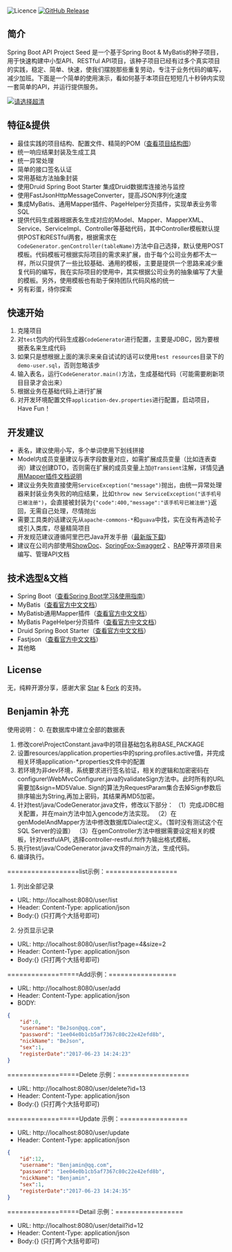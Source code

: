 ![Licence](https://img.shields.io/badge/licence-none-green.svg)
[![GitHub Release](https://img.shields.io/github/release/lihengming/spring-boot-api-project-seed.svg)](https://github.com/lihengming/spring-boot-api-project-seed/releases)
## 简介
Spring Boot API Project Seed 是一个基于Spring Boot & MyBatis的种子项目，用于快速构建中小型API、RESTful API项目，该种子项目已经有过多个真实项目的实践，稳定、简单、快速，使我们摆脱那些重复劳动，专注于业务代码的编写，减少加班。下面是一个简单的使用演示，看如何基于本项目在短短几十秒钟内实现一套简单的API，并运行提供服务。

[![请选择超清](https://raw.githubusercontent.com/lihengming/java-codes/master/shared-resources/github-images/project-example-youku.png)](http://v.youku.com/v_show/id_XMjg1NjYwNDgxNg==.html?spm=a2h3j.8428770.3416059.1)
## 特征&提供
- 最佳实践的项目结构、配置文件、精简的POM（[查看项目结构图](https://github.com/lihengming/java-codes/blob/master/shared-resources/github-images/project-struct.png)）
- 统一响应结果封装及生成工具
- 统一异常处理
- 简单的接口签名认证
- 常用基础方法抽象封装
- 使用Druid Spring Boot Starter 集成Druid数据库连接池与监控
- 使用FastJsonHttpMessageConverter，提高JSON序列化速度
- 集成MyBatis、通用Mapper插件、PageHelper分页插件，实现单表业务零SQL
- 提供代码生成器根据表名生成对应的Model、Mapper、MapperXML、Service、ServiceImpl、Controller等基础代码，其中Controller模板默认提供POST和RESTful两套，根据需求在```CodeGenerator.genController(tableName)```方法中自己选择，默认使用POST模板。代码模板可根据实际项目的需求来扩展，由于每个公司业务都不太一样，所以只提供了一些比较基础、通用的模板，主要是提供一个思路来减少重复代码的编写，我在实际项目的使用中，其实根据公司业务的抽象编写了大量的模板。另外，使用模板也有助于保持团队代码风格的统一
- 另有彩蛋，待你探索
 
## 快速开始
1. 克隆项目
2. 对```test```包内的代码生成器```CodeGenerator```进行配置，主要是JDBC，因为要根据表名来生成代码
3. 如果只是想根据上面的演示来亲自试试的话可以使用```test resources```目录下的```demo-user.sql```，否则忽略该步
3. 输入表名，运行```CodeGenerator.main()```方法，生成基础代码（可能需要刷新项目目录才会出来）
4. 根据业务在基础代码上进行扩展
5. 对开发环境配置文件```application-dev.properties```进行配置，启动项目，Have Fun！
 
## 开发建议
- 表名，建议使用小写，多个单词使用下划线拼接
- Model内成员变量建议与表字段数量对应，如需扩展成员变量（比如连表查询）建议创建DTO，否则需在扩展的成员变量上加```@Transient```注解，详情见[通用Mapper插件文档说明](https://mapperhelper.github.io/docs/2.use/)
- 建议业务失败直接使用```ServiceException("message")```抛出，由统一异常处理器来封装业务失败的响应结果，比如```throw new ServiceException("该手机号已被注册")```，会直接被封装为```{"code":400,"message":"该手机号已被注册"}```返回，无需自己处理，尽情抛出
- 需要工具类的话建议先从```apache-commons-*```和```guava```中找，实在没有再造轮子或引入类库，尽量精简项目
- 开发规范建议遵循阿里巴巴Java开发手册（[最新版下载](https://github.com/lihengming/java-codes/blob/master/shared-resources/%E9%98%BF%E9%87%8C%E5%B7%B4%E5%B7%B4Java%E5%BC%80%E5%8F%91%E6%89%8B%E5%86%8CV1.2.0.pdf))
- 建议在公司内部使用[ShowDoc](https://github.com/star7th/showdoc)、[SpringFox-Swagger2](https://github.com/springfox/springfox) 、[RAP](https://github.com/thx/RAP)等开源项目来编写、管理API文档
 
## 技术选型&文档
- Spring Boot（[查看Spring Boot学习&使用指南](http://www.jianshu.com/p/1a9fd8936bd8)）
- MyBatis（[查看官方中文文档](http://www.mybatis.org/mybatis-3/zh/index.html)）
- MyBatisb通用Mapper插件（[查看官方中文文档](https://mapperhelper.github.io/docs/)）
- MyBatis PageHelper分页插件（[查看官方中文文档](https://pagehelper.github.io/)）
- Druid Spring Boot Starter（[查看官方中文文档](https://github.com/alibaba/druid/tree/master/druid-spring-boot-starter/)）
- Fastjson（[查看官方中文文档](https://github.com/Alibaba/fastjson/wiki/%E9%A6%96%E9%A1%B5)）
- 其他略

## License
无，纯粹开源分享，感谢大家 [Star](https://github.com/lihengming/spring-boot-api-project-seed/stargazers) & [Fork](https://github.com/lihengming/spring-boot-api-project-seed/network/members) 的支持。


## Benjamin 补充
使用说明：
0. 在数据库中建立全部的数据表
1. 修改core\ProjectConstant.java中的项目基础包名称BASE_PACKAGE
2. 设置resources/application.properties中的spring.profiles.active值，并完成相关环境application-*.properties文件中的配置
3. 若环境为非dev环境，系统要求进行签名验证，相关的逻辑和加密密码在configurer\WebMvcConfigurer.java的validateSign方法中。此时所有的URL需要加&sign=MD5Value. Sign的算法为RequestParam集合去掉Sign参数后排序输出为String,再加上密码，其结果再MD5加密。
4. 针对test/java/CodeGenerator.java文件，修改以下部分：
（1）完成JDBC相关配置，并在main方法中加入gencode方法实现。
（2）在genModelAndMapper方法中修改数据库Dialect定义。（暂时没有测试这个在SQL Server的设置）
（3）在genController方法中根据需要设定相关的模板，针对restfulAPI, 选择controller-restful.ftl作为输出格式模板。
5. 执行test/java/CodeGenerator.java文件的main方法，生成代码。
6. 编译执行。


==================list示例：==================  

1. 列出全部记录
- URL: http://localhost:8080/user/list
- Header: Content-Type: application/json
- Body:{} (只打两个大括号即可)  

2. 分页显示记录
- URL: http://localhost:8080/user/list?page=4&size=2
- Header: Content-Type: application/json
- Body:{} (只打两个大括号即可)  

==================Add示例：=================  

- URL: http://localhost:8080/user/add
- Header: Content-Type: application/json
- BODY:
```json
{
    "id":0,
    "username": "BeJson@qq.com",
    "password": "1ee04e0b1cb5af7367c80c22e42efd8b",
    "nickName": "BeJson",
    "sex":1,
    "registerDate":"2017-06-23 14:24:23"
}
```


==================Delete 示例：==================  

- URL: http://localhost:8080/user/delete?id=13
- Header: Content-Type: application/json
- Body:{} (只打两个大括号即可)


==================Update 示例：=================  

- URL: http://localhost:8080/user/update
- Header: Content-Type: application/json
```json
{
    "id":12,
    "username": "Benjamin@qq.com",
    "password": "1ee04e0b1cb5af7367c80c22e42efd8b",
    "nickName": "Benjamin",
    "sex":1,
    "registerDate":"2017-06-23 14:24:35"
}
```

==================Detail 示例：=================  

- URL: http://localhost:8080/user/detail?id=12
- Header: Content-Type: application/json
- Body:{} (只打两个大括号即可)
